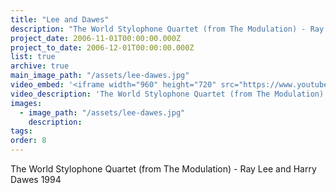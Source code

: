 ```yaml
---
title: "Lee and Dawes"
description: "The World Stylophone Quartet (from The Modulation) - Ray Lee and Harry Dawes 1994"
project_date: 2006-11-01T00:00:00.000Z
project_to_date: 2006-12-01T00:00:00.000Z
list: true
archive: true
main_image_path: "/assets/lee-dawes.jpg"
video_embed: '<iframe width="960" height="720" src="https://www.youtube-nocookie.com/embed/xrGZMKvnUro?rel=0" frameborder="0" allowfullscreen></iframe>'
video_description: 'The World Stylophone Quartet (from The Modulation) - Ray Lee and Harry Dawes 1994'
images:
  - image_path: "/assets/lee-dawes.jpg"
    description:
tags:
order: 8
---
```

The World Stylophone Quartet (from The Modulation) - Ray Lee and Harry Dawes 1994
